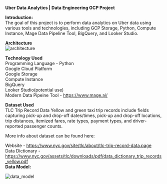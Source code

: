 <b>Uber Data Analytics | Data Engineering GCP Project </b>

<b>Introduction:</b>    
The goal of this project is to perform data analytics on Uber data using various tools and technologies, including GCP Storage, Python, Compute Instance, Mage Data Pipeline Tool, BigQuery, and Looker Studio.

<b>Architecture</b>    
![architecture](https://user-images.githubusercontent.com/35755621/235821702-de9e8321-c8fa-4f2e-986e-8e5f866e291c.jpg)



<b>Technology Used</b>    
Programming Language - Python  
Google Cloud Platform  
Google Storage  
Compute Instance  
BigQuery  
Looker Studio(potential use)   
Modern Data Pipeine Tool - https://www.mage.ai/  


<b>Dataset Used</b>      
TLC Trip Record Data Yellow and green taxi trip records include fields capturing pick-up and drop-off dates/times, pick-up and drop-off locations, trip distances, itemized fares, rate types, payment types, and driver-reported passenger counts.


More info about dataset can be found here:

Website - https://www.nyc.gov/site/tlc/about/tlc-trip-record-data.page   
Data Dictionary - https://www.nyc.gov/assets/tlc/downloads/pdf/data_dictionary_trip_records_yellow.pdf  
<b> Data Model:</b>       

![data_model](https://user-images.githubusercontent.com/35755621/235821854-c4d96221-5e4f-4a06-8eb9-7d5440ebaeda.jpeg)

